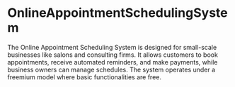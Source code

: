 # OnlineAppointmentSchedulingSystem
The Online Appointment Scheduling System is designed for small-scale businesses like salons and consulting firms. It allows customers to book appointments, receive automated reminders, and make payments, while business owners can manage schedules. The system operates under a freemium model where basic functionalities are free.
